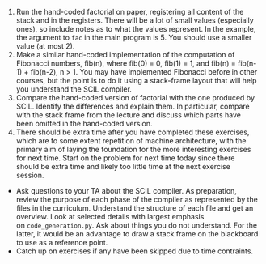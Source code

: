 1. Run the hand-coded factorial on paper, registering all content of the stack and in the registers. There will be a lot of small values (especially ones), so include notes as to what the values represent. In the example, the argument to `fac` in the main program is 5. You should use a smaller value (at most 2).
2. Make a similar hand-coded implementation of the computation of Fibonacci numbers, fib(n), where fib(0) = 0, fib(1) = 1, and fib(n) = fib(n-1) + fib(n-2), n > 1. You may have implemented Fibonacci before in other courses, but the point is to do it using a stack-frame layout that will help you understand the SCIL compiler.
3. Compare the hand-coded version of factorial with the one produced by SCIL. Identify the differences and explain them. In particular, compare with the stack frame from the lecture and discuss which parts have been omitted in the hand-coded version.
4. There should be extra time after you have completed these exercises, which are to some extent repetition of machine architecture, with the primary aim of laying the foundation for the more interesting exercises for next time. Start on the problem for next time today since there should be extra time and likely too little time at the next exercise session.


- Ask questions to your TA about the SCIL compiler. As preparation, review the purpose of each phase of the compiler as represented by the files in the curriculum. Understand the structure of each file and get an overview. Look at selected details with largest emphasis on `code_generation.py`. Ask about things you do not understand. For the latter, it would be an advantage to draw a stack frame on the blackboard to use as a reference point.
- Catch up on exercises if any have been skipped due to time contraints.
